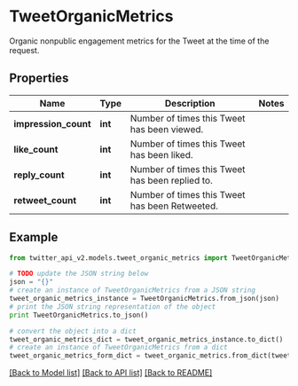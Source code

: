 # TweetOrganicMetrics

Organic nonpublic engagement metrics for the Tweet at the time of the request.

## Properties
Name | Type | Description | Notes
------------ | ------------- | ------------- | -------------
**impression_count** | **int** | Number of times this Tweet has been viewed. | 
**like_count** | **int** | Number of times this Tweet has been liked. | 
**reply_count** | **int** | Number of times this Tweet has been replied to. | 
**retweet_count** | **int** | Number of times this Tweet has been Retweeted. | 

## Example

```python
from twitter_api_v2.models.tweet_organic_metrics import TweetOrganicMetrics

# TODO update the JSON string below
json = "{}"
# create an instance of TweetOrganicMetrics from a JSON string
tweet_organic_metrics_instance = TweetOrganicMetrics.from_json(json)
# print the JSON string representation of the object
print TweetOrganicMetrics.to_json()

# convert the object into a dict
tweet_organic_metrics_dict = tweet_organic_metrics_instance.to_dict()
# create an instance of TweetOrganicMetrics from a dict
tweet_organic_metrics_form_dict = tweet_organic_metrics.from_dict(tweet_organic_metrics_dict)
```
[[Back to Model list]](../README.md#documentation-for-models) [[Back to API list]](../README.md#documentation-for-api-endpoints) [[Back to README]](../README.md)


